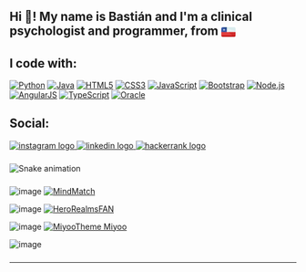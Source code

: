 
###

## Hi 👋! My name is Bastián and I'm a clinical psychologist and programmer, from <img src="https://github.com/Bastian666666666/Bastian666666666/raw/main/chile.png" width="25" style="vertical-align: middle;" />


###
<h2 align="left">I code with:</h2>

[![Python](https://img.shields.io/badge/Python-3776AB?style=for-the-badge&logo=python&logoColor=white)](https://github.com/IgorM-Oliveira)
[![Java](https://img.shields.io/badge/Java-007396?style=for-the-badge&logo=java&logoColor=white)](https://github.com/IgorM-Oliveira)
[![HTML5](https://img.shields.io/badge/HTML5-E34F26?style=for-the-badge&logo=html5&logoColor=white)](https://github.com/IgorM-Oliveira)
[![CSS3](https://img.shields.io/badge/CSS3-1572B6?style=for-the-badge&logo=css3&logoColor=white)](https://github.com/IgorM-Oliveira)
[![JavaScript](https://img.shields.io/badge/JavaScript-F7DF1E?style=for-the-badge&logo=javascript&logoColor=black)](https://github.com/IgorM-Oliveira)
[![Bootstrap](https://img.shields.io/badge/Bootstrap-563D7C?style=for-the-badge&logo=bootstrap&logoColor=white)](https://github.com/IgorM-Oliveira)
[![Node.js](https://img.shields.io/badge/Node.js-43853D?style=for-the-badge&logo=node.js&logoColor=white)](https://github.com/IgorM-Oliveira)
[![AngularJS](https://img.shields.io/badge/AngularJS-E23237?style=for-the-badge&logo=angularjs&logoColor=white)](https://github.com/IgorM-Oliveira)
[![TypeScript](https://img.shields.io/badge/TypeScript-3178C6?style=for-the-badge&logo=typescript&logoColor=white)](https://github.com/IgorM-Oliveira)
[![Oracle](https://img.shields.io/badge/Oracle-F80000?style=for-the-badge&logo=oracle&logoColor=white)](https://github.com/IgorM-Oliveira)



###

<h2 align="left">Social:</h2>
<div align="left">
  <a href="https://www.instagram.com/3pm_inspiration" target="_blank">
    <img src="https://img.shields.io/static/v1?message=Instagram&logo=instagram&label=&color=E4405F&logoColor=white&labelColor=&style=for-the-badge" height="35" alt="instagram logo"  />
  </a>
  <a href="https://cl.linkedin.com/in/enriquebastian" target="_blank">
    <img src="https://img.shields.io/static/v1?message=LinkedIn&logo=linkedin&label=&color=0077B5&logoColor=white&labelColor=&style=for-the-badge" height="35" alt="linkedin logo"  />
  </a>
  <a href="https://www.hackerrank.com/profile/3pm_inspiration" target="_blank">
    <img src="https://img.shields.io/static/v1?message=HackerRank&logo=hackerrank&label=&color=2EC866&logoColor=white&labelColor=&style=for-the-badge" height="35" alt="hackerrank logo"  />
  </a>
</div>

###

<img src="https://raw.githubusercontent.com/Bastian666666666/Bastian666666666/output/snake.svg" alt="Snake animation" />

###

![image](https://github.com/Bastian666666666/Bastian666666666/assets/133687016/72a99b89-cf40-4942-b20b-c8a276155807)
[![MindMatch](https://img.shields.io/badge/MindMatch-Tracker?logo=github&color=7DFCF2)](https://github.com/Bastian666666666/MindMatch-DSM-Symptom-Tracker)

![image](https://github.com/Bastian666666666/Bastian666666666/assets/133687016/25faeab7-8a0a-4510-904c-421ee523e0a2)
[![HeroRealmsFAN](https://img.shields.io/badge/HeroRealms-fan?logo=github&color=blue&link=https%3A%2F%2Fgithub.com%2FBastian666666666%2FHero-Realms-Fanmade)](https://github.com/Bastian666666666/Hero-Realms-Fanmade)



![image](https://github.com/Bastian666666666/Bastian666666666/assets/133687016/8fbd9e0e-3385-4d3b-a435-bab9cf09f35a)
[![MiyooTheme Miyoo](https://img.shields.io/badge/MiyooTheme-Miyoo?logo=github&color=pink&link=https%3A%2F%2Fgithub.com%2FBastian666666666%2FMiyoo-theme-project
)](https://github.com/Bastian666666666/Miyoo-theme-project)


![image](https://github.com/Bastian666666666/Bastian666666666/assets/133687016/7f76fba5-08d7-4f3e-b927-3705ad485b44)
 
###
-----


